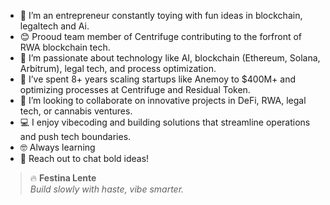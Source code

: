 - 🔭 I’m an entrepreneur constantly toying with fun ideas in  blockchain, legaltech and Ai.
- 😊 Prooud team member of Centrifuge contributing to the forfront of RWA blockchain tech.
- 🌱 I’m passionate about technology like AI, blockchain (Ethereum, Solana, Arbitrum), legal tech, and process optimization.
- 💼 I’ve spent 8+ years scaling startups like Anemoy to $400M+ and optimizing processes at Centrifuge and Residual Token.
- 👯 I’m looking to collaborate on innovative projects in DeFi, RWA, legal tech, or cannabis ventures.
- 💻 I enjoy vibecoding and building solutions that streamline operations and push tech boundaries.
- 🤓 Always learning
- 👋 Reach out to chat bold ideas!

> :fire: **Festina Lente**  
> *Build slowly with haste, vibe smarter.*

